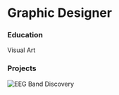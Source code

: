 # Graphic Designer 

### Education
Visual Art

### Projects
![EEG Band Discovery](/assets/img/eeg_band_discovery.jpeg)
